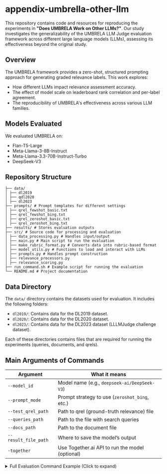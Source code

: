 # appendix-umbrella-other-llm



This repository contains code and resources for reproducing the experiments in **"Does UMBRELA Work on Other LLMs?"**. Our study investigates the generalizability of the UMBRELA LLM Judge evaluation framework across different large language models (LLMs), assessing its effectiveness beyond the original study.

## Overview
The UMBRELA framework provides a zero-shot, structured prompting approach for generating graded relevance labels. This work explores:
- How different LLMs impact relevance assessment accuracy.
- The effect of model scale on leaderboard rank correlation and per-label agreement.
- The reproducibility of UMBRELA's effectiveness across various LLM families.


## Models Evaluated

We evaluated UMBRELA on:

- Flan-T5-Large
- Meta-Llama-3-8B-Instruct
- Meta-Llama-3.3-70B-Instruct-Turbo
- DeepSeek-V3


## Repository Structure
```
├── data/ 
│ ├── dl2019 
│ ├── qdl2020
│ ├── dl2023 
├── prompts/ # Prompt templates for different settings 
│ ├── qrel_fewshot_basic.txt 
│ ├── qrel_fewshot_bing.txt 
│ ├── qrel_zeroshot_basic.txt 
│ ├── qrel_zeroshot_bing.txt 
├── results/ # Stores evaluation outputs 
├── src/ # Source code for processing and evaluation 
│ ├── data_processing.py # Handles input/output
│ ├── main.py # Main script to run the evaluation 
│ ├── make_rubric_format.py # Converts data into rubric-based format 
│ ├── model_utils.py # Functions to load and interact with LLMs 
│ ├── prompts.py # Handles prompt construction 
│ ├── relevance_processors.py 
│ ├── relevance_scoring.py 
├── run_command.sh # Example script for running the evaluation 
└── README.md # Project documentation
```


## Data Directory

The `data/` directory contains the datasets used for evaluation. It includes the following folders:

- `dl2019/`: Contains data for the DL2019 dataset.
- `dl2020/`: Contains data for the DL2020 dataset.
- `dl2023/`: Contains data for the DL2023 dataset (LLLMJudge challenge dataset).

Each of these directories contains files that are required for running the experiments (queries, documents, and qrels).


## Main Arguments of Commands

| Argument             | What it means                                      |
|----------------------|----------------------------------------------------|
| `--model_id`         | Model name (e.g., `deepseek-ai/DeepSeek-V3`) |
| `--prompt_mode`      | Prompt strategy to use (`zeroshot_bing`, etc.)    |
| `--test_qrel_path`   | Path to qrel (ground-truth relevance) file        |
| `--queries_path`     | Path to the file with search queries               |
| `--docs_path`        | Path to the document file                          |
| `--result_file_path` | Where to save the model’s output                   |
| `-together`          | Use Together.ai API to run the model (optional)   |



<details>
  <summary>Full Evaluation Command Example (Click to expand)</summary>


```
python src/main.py \
  --model_id "<MODEL_ID>" \
  --test_qrel_path "<PATH_TO_QREL_FILE>" \
  --queries_path "<PATH_TO_QUERIES_FILE>" \
  --docs_path "<PATH_TO_DOCUMENTS_FILE>" \
  --prompt_mode "<PROMPT_MODE>" \
  --result_file_path "<OUTPUT_RESULT_FILE>" \
  -together (Only if you want to run a model with Together AI API )
```

Example of Usage (DeepSeek-V3 on TREC DL2020)
```
python src/main.py \
  --model_id "deepseek-ai/DeepSeek-V3" \
  --test_qrel_path "./data/dl2020/2020qrels-pass.txt" \
  --queries_path "./data/dl2020/msmarco-test2020-queries.tsv" \
  --docs_path "./data/dl2020/dl2020_document.jsonl" \
  --prompt_mode "zeroshot_bing" \
  --result_file_path "./results/dl20_test_zeroshot_bing_DSV3.txt" \
  -together


```
</details>